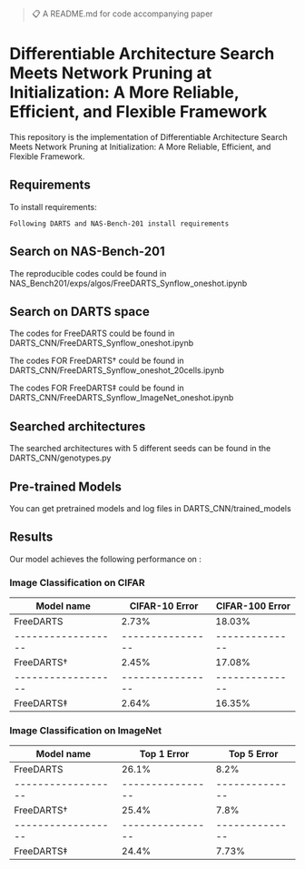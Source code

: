>📋  A README.md for code accompanying paper

# Differentiable Architecture Search Meets Network Pruning at Initialization: A More Reliable, Efficient, and Flexible Framework

This repository is the implementation of Differentiable Architecture Search Meets Network Pruning at Initialization: A More Reliable, Efficient, and Flexible Framework. 


## Requirements

To install requirements:

```setup
Following DARTS and NAS-Bench-201 install requirements
```


## Search on NAS-Bench-201

The reproducible codes could be found in NAS_Bench201/exps/algos/FreeDARTS_Synflow_oneshot.ipynb


## Search on DARTS space

The codes for FreeDARTS could be found in DARTS_CNN/FreeDARTS_Synflow_oneshot.ipynb

The codes FOR FreeDARTS$\dagger$ could be found in DARTS_CNN/FreeDARTS_Synflow_oneshot_20cells.ipynb

The codes FOR FreeDARTS$\ddagger$ could be found in DARTS_CNN/FreeDARTS_Synflow_ImageNet_oneshot.ipynb


## Searched architectures

The searched architectures with 5 different seeds can be found in the DARTS_CNN/genotypes.py


## Pre-trained Models

You can get pretrained models and log files in DARTS_CNN/trained_models


## Results

Our model achieves the following performance on :

### Image Classification on CIFAR

| Model name         | CIFAR-10 Error  | CIFAR-100 Error|
| ------------------ |---------------- | -------------- |
| FreeDARTS          |     2.73%       |      18.03%    |
| ------------------ |---------------- | -------------- |
| FreeDARTS$\dagger$ |     2.45%       |      17.08%    |
| ------------------ |---------------- | -------------- |
| FreeDARTS$\ddagger$|     2.64%       |      16.35%    |



### Image Classification on ImageNet

| Model name         | Top 1 Error     | Top 5 Error    |
| ------------------ |---------------- | -------------- |
| FreeDARTS          |     26.1%       |       8.2%     |
| ------------------ |---------------- | -------------- |
| FreeDARTS$\dagger$ |     25.4%       |       7.8%     |
| ------------------ |---------------- | -------------- |
| FreeDARTS$\ddagger$|     24.4%       |       7.73%    |
